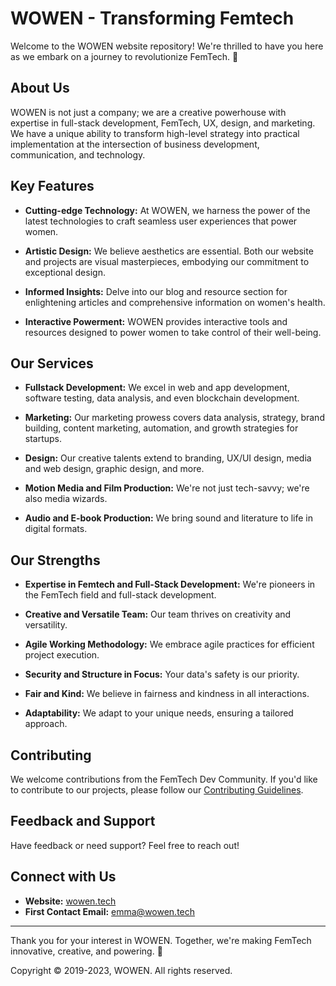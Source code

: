 # WOWEN - Transforming Femtech

Welcome to the WOWEN website repository! We're thrilled to have you here as we embark on a journey to revolutionize FemTech. 🚀

## About Us

WOWEN is not just a company; we are a creative powerhouse with expertise in full-stack development, FemTech, UX, design, and marketing. We have a unique ability to transform high-level strategy into practical implementation at the intersection of business development, communication, and technology.

## Key Features

- **Cutting-edge Technology:** At WOWEN, we harness the power of the latest technologies to craft seamless user experiences that power women.

- **Artistic Design:** We believe aesthetics are essential. Both our website and projects are visual masterpieces, embodying our commitment to exceptional design.

- **Informed Insights:** Delve into our blog and resource section for enlightening articles and comprehensive information on women's health.

- **Interactive Powerment:** WOWEN provides interactive tools and resources designed to power women to take control of their well-being.

## Our Services

- **Fullstack Development:** We excel in web and app development, software testing, data analysis, and even blockchain development.

- **Marketing:** Our marketing prowess covers data analysis, strategy, brand building, content marketing, automation, and growth strategies for startups.

- **Design:** Our creative talents extend to branding, UX/UI design, media and web design, graphic design, and more.

- **Motion Media and Film Production:** We're not just tech-savvy; we're also media wizards.

- **Audio and E-book Production:** We bring sound and literature to life in digital formats.

## Our Strengths

- **Expertise in Femtech and Full-Stack Development:** We're pioneers in the FemTech field and full-stack development.

- **Creative and Versatile Team:** Our team thrives on creativity and versatility.

- **Agile Working Methodology:** We embrace agile practices for efficient project execution.

- **Security and Structure in Focus:** Your data's safety is our priority.

- **Fair and Kind:** We believe in fairness and kindness in all interactions.

- **Adaptability:** We adapt to your unique needs, ensuring a tailored approach.

## Contributing

We welcome contributions from the FemTech Dev Community. If you'd like to contribute to our projects, please follow our [Contributing Guidelines](CONTRIBUTING.md).

## Feedback and Support

Have feedback or need support? Feel free to reach out!

## Connect with Us

- **Website:** [wowen.tech](https://wowen.tech)
- **First Contact Email:** emma@wowen.tech

---

Thank you for your interest in WOWEN. Together, we're making FemTech innovative, creative, and powering. 💪 

Copyright © 2019-2023, WOWEN. All rights reserved.
